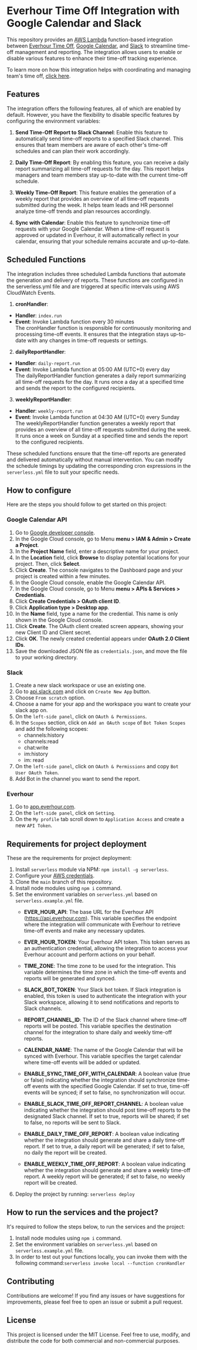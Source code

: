﻿# Everhour Time Off Integration with Google Calendar and Slack   
 This repository provides an [AWS Lambda](https://aws.amazon.com/lambda/) function-based integration between [Everhour Time Off](https://support.everhour.com/article/455-time-off-basics), [Google Calendar](https://calendar.google.com/), and [Slack](https://slack.com/) to streamline time-off management and reporting. The integration allows users to enable or disable various features to enhance their time-off tracking experience.  
 
  To learn more on how this integration helps with coordinating and managing team's time off, [click here](https://refact.co/google-calendar-slack-integration-to-manage-time-off/). 
## Features
The integration offers the following features, all of which are enabled by default. However, you have the flexibility to disable specific features by configuring the environment variables:

1. **Send Time-Off Report to Slack Channel**: Enable this feature to automatically send time-off reports to a specified Slack channel. This ensures that team members are aware of each other's time-off schedules and can plan their work accordingly.

2. **Daily Time-Off Report**: By enabling this feature, you can receive a daily report summarizing all time-off requests for the day. This report helps managers and team members stay up-to-date with the current time-off schedule.

3. **Weekly Time-Off Report**: This feature enables the generation of a weekly report that provides an overview of all time-off requests submitted during the week. It helps team leads and HR personnel analyze time-off trends and plan resources accordingly.

4. **Sync with Calendar**: Enable this feature to synchronize time-off requests with your Google Calendar. When a time-off request is approved or updated in Everhour, it will automatically reflect in your calendar, ensuring that your schedule remains accurate and up-to-date.
## Scheduled Functions
The integration includes three scheduled Lambda functions that automate the generation and delivery of reports. These functions are configured in the serverless.yml file and are triggered at specific intervals using AWS CloudWatch Events.

1. **cronHandler**:

* **Handler**: `index.run`  
* **Event**: Invoke Lambda function every 30 minutes  
The cronHandler function is responsible for continuously monitoring and processing time-off events. It ensures that the integration stays up-to-date with any changes in time-off requests or settings.

2. **dailyReportHandler**:

* **Handler**: `daily-report.run`
* **Event**: Invoke Lambda function at 05:00 AM (UTC+0) every day  
The dailyReportHandler function generates a daily report summarizing all time-off requests for the day. It runs once a day at a specified time and sends the report to the configured recipients.

3. **weeklyReportHandler**:

* **Handler**: `weekly-report.run`
* **Event**: Invoke Lambda function at 04:30 AM (UTC+0) every Sunday  
The weeklyReportHandler function generates a weekly report that provides an overview of all time-off requests submitted during the week. It runs once a week on Sunday at a specified time and sends the report to the configured recipients.

These scheduled functions ensure that the time-off reports are generated and delivered automatically without manual intervention. You can modify the schedule timings by updating the corresponding cron expressions in the `serverless.yml` file to suit your specific needs.



 ## How to configure
Here are the steps you should follow to get started on this project:
### Google Calendar API
 1. Go to [Google developer console](https://developers.google.com/workspace/guides/create-project).
 2. In the Google Cloud console, go to Menu **menu > IAM & Admin > Create a Project**.
 3. In the **Project Name** field, enter a descriptive name for your project.
 4. In the **Location** field, click **Browse** to display potential locations for your project. Then, click **Select**.
 5. Click **Create**. The console navigates to the Dashboard page and your project is created within a few minutes.
 6. In the Google Cloud console, enable the Google Calendar API.
 7. In the Google Cloud console, go to Menu **menu > APIs & Services > Credentials**.
 8. Click **Create Credentials > OAuth client ID**.
 9. Click **Application type > Desktop app**.
 10. In the **Name** field, type a name for the credential. This name is only shown in the Google Cloud console.
 11. Click **Create**. The OAuth client created screen appears, showing your new Client ID and Client secret.
 12. Click **OK**. The newly created credential appears under **OAuth 2.0 Client IDs**.
 13. Save the downloaded JSON file as `credentials.json`, and move the file to your working directory.
### Slack
 1. Create a new slack workspace or use an existing one.
 2. Go to [api.slack.com](https://api.slack.com/) and click on `Create New App` button.
 3. Choose `From scratch` option.
 4. Choose a name for your app and the workspace you want to create your slack app on.
 5. On the `left-side panel`, click on `OAuth & Permissions`.
 6. In the `Scopes` section, click on `Add an OAuth scope` of `Bot Token Scopes` and add the following scopes:
    * channels:history
    * channels:read
    * chat:write
    * im:history
    * im: read
  7. On the `left-side panel`, click on `OAuth & Permissions` and copy `Bot User OAuth Token`.
  8. Add Bot  in the channel you want to send the report.
### Everhour
 1. Go to [app.everhour.com](https://app.everhour.com/#/account/profile).
 2. On the `left-side panel`, click on `Setting`.
 3. On the `My profile` tab scroll down to `Application Access` and create a new `API Token`.
 ## Requirements for project deployment
  These are the requirements for project deployment:
  1. Install `serverless` module via NPM: `npm install -g serverless`.
  2. Configure your [AWS credentials](https://www.serverless.com/framework/docs/providers/aws/guide/credentials/).
  3. Clone the `main` branch of this repository.
  4. Install node modules using `npm i` command.
  5. Set the environment variables on `serverless.yml`  based on `serverless.example.yml` file.
     * **EVER_HOUR_API**: The base URL for the Everhour API (https://api.everhour.com). This variable specifies the endpoint where the integration will communicate with Everhour to retrieve time-off events and make any 
      necessary updates.

      * **EVER_HOUR_TOKEN**: Your Everhour API token. This token serves as an authentication credential, allowing the integration to access your Everhour account and perform actions on your behalf.

      * **TIME_ZONE**: The time zone to be used for the integration. This variable determines the time zone in which the time-off events and reports will be generated and synced.

      * **SLACK_BOT_TOKEN**: Your Slack bot token. If Slack integration is enabled, this token is used to authenticate the integration with your Slack workspace, allowing it to send notifications and reports to Slack channels.

      * **REPORT_CHANNEL_ID**: The ID of the Slack channel where time-off reports will be posted. This variable specifies the destination channel for the integration to share daily and weekly time-off reports.

      * **CALENDAR_NAME**: The name of the Google Calendar that will be synced with Everhour. This variable specifies the target calendar where time-off events will be added or updated.

      * **ENABLE_SYNC_TIME_OFF_WITH_CALENDAR**: A boolean value (true or false) indicating whether the integration should synchronize time-off events with the specified Google Calendar. If set to true, time-off events will 
         be synced; if set to false, no synchronization will occur.

      * **ENABLE_SLACK_TIME_OFF_REPORT_CHANNEL**: A boolean value indicating whether the integration should post time-off reports to the designated Slack channel. If set to true, reports will be shared; if set to false, no 
        reports will be sent to Slack.

      * **ENABLE_DAILY_TIME_OFF_REPORT**: A boolean value indicating whether the integration should generate and share a daily time-off report. If set to true, a daily report will be generated; if set to false, no daily 
        the report will be created.

       * **ENABLE_WEEKLY_TIME_OFF_REPORT**: A boolean value indicating whether the integration should generate and share a weekly time-off report. A weekly report will be generated; if set to false, no weekly report will be created.
  6. Deploy the project  by running: `serverless deploy`
    
 ## How to run the services and the project?
  It's required to follow the steps below, to run the services and the project:
  1. Install node modules using `npm i` command.
  2. Set the environment variables on `serverless.yml`  based on `serverless.example.yml` file.
  3. In order to test out your functions locally, you can invoke them with the following command:`serverless invoke local --function cronHandler`
## Contributing
  Contributions are welcome! If you find any issues or have suggestions for improvements, please feel free to open an issue or submit a pull request.
## License
This project is licensed under the MIT License. Feel free to use, modify, and distribute the code for both commercial and non-commercial purposes.
    
